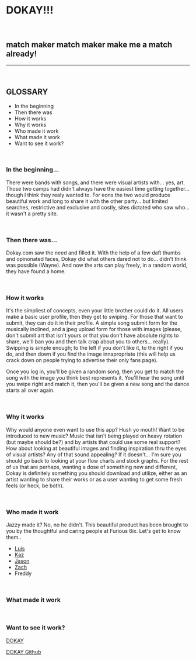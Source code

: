 # DOKAY!!!

<BR>

## match maker match maker make me a match already!

---

<br>

## GLOSSARY

- In the beginning
- Then there was
- How it works
- Why it works
- Who made it work
- What made it work
- Want to see it work?

<br>

### In the beginning...

There were bands with songs, and there were visual artists with... yes, art. Those two camps had didn't always have the easiest time getting together... though I think they realy wanted to. For eons the two
would produce beautiful work and long to share it with the other party... but limited searches, restrictive and exclusive and costly, sites dictated who saw who... it wasn't a pretty site.

<br>

### Then there was...

Dokay.com saw the need and filled it.
With the help of a few daft thumbs and opinonated faces, Dokay did what others dared not to do... didn't think was possible (Wayne). And now the arts can play freely, in a random world, they have found a home.

<br>

### How it works

It's the simpliest of concepts, even your little brother could do it. All users make a basic user profile, then they get to swiping. For those that want to submit, they can do it in their profile. A simple song submit form for the musically inclined, and a jpeg upload form for those with images (please, don't submit art that isn't yours or that you don't have absolute rights to share, we'll ban you and then talk crap about you to others... really). Swipping is simple enough; to the left if you don't like it, to the right if you do, and then down if you find the image innapropriate (this will help us crack down on people trying to advertise their only fans page).

Once you log in, you'll be given a random song, then you get to match the song with the image you think best represents it. You'll hear the song until you swipe right and match it, then you'll be given a new song and the dance starts all over again.

<br>

### Why it works

Why would anyone even want to use this app? Hush yo mouth! Want to be introduced to new music? Music that isn't being played on heavy rotation (but maybe should be?) and by artists that could use some real support? How about looking at beautiful images and finding inspiration thru the eyes of visual artists? Any of that sound appealing? If it doesn't... I'm sure you should go back to looking at your flow charts and stock graphs. For the rest of us that are perhaps, wanting a dose of something new and different, Dokay is definitely something you should download and utilize, either as an artist wanting to share their works or as a user wanting to get some fresh feels (or heck, be both).

<br>

### Who made it work

Jazzy made it? No, no he didn't. This beautiful product has been brought to you by the thoughtful and caring people at Furious 6ix. Let's get to know them..

- [Luis](https://github.com/luiscabrera77)
- [Kaz](https://github.com/justbekazu)
- [Jason](https://github.com/jayeebee)
- [Zach](https://github.com/zpuckett)
- Freddy

<br>

### What made it work

<br>

### Want to see it work?

[DOKAY](www.Dokay.com)

[DOKAY Github](https://github.com/luiscabrera77/dokay.git)
